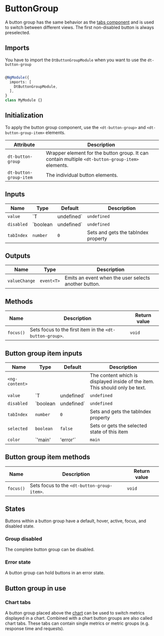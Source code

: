 # ButtonGroup

A button group has the same behavior as the [tabs component](/components/tabs)
and is used to switch between different views. The first non-disabled button is
always preselected.

<ba-live-example name="DtExampleButtonGroupDefault"></ba-live-example>

## Imports

You have to import the `DtButtonGroupModule` when you want to use the
`dt-button-group`

```typescript

@NgModule({
  imports: [
    DtButtonGroupModule,
  ],
}
class MyModule {}

```

## Initialization

To apply the button group component, use the `<dt-button-group>` and
`<dt-button-group-item>` elements.

| Attribute              | Description                                                                                      |
| ---------------------- | ------------------------------------------------------------------------------------------------ |
| `dt-button-group`      | Wrapper element for the button group. It can contain multiple `<dt-button-group-item>` elements. |
| `dt-button-group-item` | The individual button elements.                                                                  |

## Inputs

| Name       | Type                  | Default     | Description                                                                 |
| ---------- | --------------------- | ----------- | --------------------------------------------------------------------------- |
| `value`    | `T | undefined`       | `undefined` | Gets and sets the current value                                             |
| `disabled` | `boolean | undefined` | `undefined` | Sets disabled state if property is set and the value is truthy or undefined |
| `tabIndex` | `number`              | `0`         | Sets and gets the tabIndex property                                         |

<ba-live-example name="DtExampleButtonGroupInteractive"></ba-live-example>

## Outputs

| Name          | Type       | Description                                          |
| ------------- | ---------- | ---------------------------------------------------- |
| `valueChange` | `event<T>` | Emits an event when the user selects another button. |

## Methods

| Name      | Description                                              | Return value |
| --------- | -------------------------------------------------------- | ------------ |
| `focus()` | Sets focus to the first item in the `<dt-button-group>`. | `void`       |

## Button group item inputs

| Name           | Type                  | Default     | Description                                                                                            |
| -------------- | --------------------- | ----------- | ------------------------------------------------------------------------------------------------------ |
| `<ng-content>` |                       |             | The content which is displayed inside of the item. This should only be text.                           |
| `value`        | `T | undefined`       | `undefined` | The associated value of this item                                                                      |
| `disabled`     | `boolean | undefined` | `undefined` | Sets disabled state if property is set and the value is truthy or undefined                            |
| `tabIndex`     | `number`              | `0`         | Sets and gets the tabIndex property                                                                    |
| `selected`     | `boolean`             | `false`     | Sets or gets the selected state of this item                                                           |
| `color`        | `'main' | 'error'`    | `main`      | Sets color. Possible options: <ul><li><code>main</code> (default)</li><li><code>error</code></li></ul> |

## Button group item methods

| Name      | Description                                 | Return value |
| --------- | ------------------------------------------- | ------------ |
| `focus()` | Sets focus to the `<dt-button-group-item>`. | `void`       |

## States

Buttons within a button group have a default, hover, active, focus, and disabled
state.

<ba-live-example name="DtExampleButtonGroupItemDisabled"></ba-live-example>

### Group disabled

The complete button group can be disabled.

<ba-live-example name="DtExampleButtonGroupDisabled"></ba-live-example>

### Error state

A button group can hold buttons in an error state.

<ba-live-example name="DtExampleButtonGroupError"></ba-live-example>

## Button group in use

### Chart tabs

A button group placed above the [chart](/components/chart/) can be used to
switch metrics displayed in a chart. Combined with a chart button groups are
also called chart tabs. These tabs can contain single metrics or metric groups
(e.g. response time and requests).

<ba-live-example name="DtExampleChartBehaviorSwitch" fullwidth></ba-live-example>
